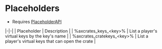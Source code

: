 # Placeholders

* Requires [PlaceholderAPI](https://placeholderapi.com/)

|-|-|
| Placeholder | Description |
| %axcrates_keys_&lt;key>% | List a player's virtual keys by the key's name |
| %axcrates_cratekeys_&lt;key>% | List a player's virtual keys that can open the crate |
